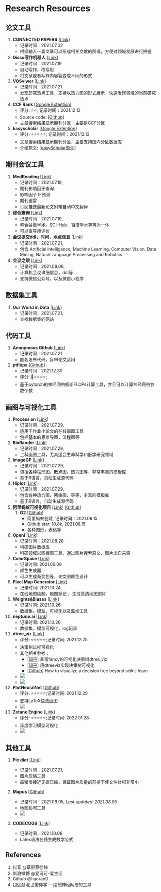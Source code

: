 # Research Resources



## 论文工具

1. **CONNECTED PAPERS** [[LInk](https://www.connectedpapers.com/)]
   - 记录时间：2021.07.02
   - 根据输入一篇文章可以形成相关文献的图谱，方便对领域发展进行把握
2. **Gisso写作机器人** [[Link](https://www.giiso.com/#/)]
   - 记录时间：2021.07.19
   - 自动写作，改写用
   - 将文章或者写作内容裂变成不同的形式
3. **VOSviwer** [[Link](https://www.vosviewer.com/)]
   - 记录时间：2021.07.21
   - 发现研究热点工具，支持以热力图的形式展示，快速发现领域的当前研究热点
3. **CCF Rank** [[Google Extention](https://chrome.google.com/webstore/detail/ccfrank/pfcajmbenomfbjnbjhgbnbdjmiklnkie/related)]
   - 评分: ⭐⭐; 记录时间：2021.12.12
   - Source code: [[Github](https://github.com/WenyanLiu/CCFrank4dblp)]
   - 文章搜索结果显示期刊分区，主要是CCF分区
5. **Easyscholar** [[Google Extention](https://chrome.google.com/webstore/detail/easyscholar/njgedjcccpcfmjecccaajkjiphpddfji?hl=en)]
   - 评分: ⭐⭐⭐⭐⭐; 记录时间：2021.12.12
   - 文章搜索结果显示期刊分区，主要支持国内分区数据库
   - 介绍原文: [[easyScholar简介](https://blog.csdn.net/weixin_49328057/article/details/113148625?spm=1001.2014.3001.5502)]



## 期刊会议工具

1. **MedReading** [[Link](https://www.medreading.cn/)]
   - 记录时间：2021.07.19, 
   - 期刊影响因子查询
   - 影响因子 IF预测
   - 期刊避雷
   - 订阅推送最新论文附带自动中文翻译
2. **综合查询** [[Link](http://459.org/)]
   - 记录时间：2021.07.19, 
   - 整合谷歌学术，SCI-Hub，百度学术等等为一体
   - 可以查导师评价
3. **会议提交ddl，时间，地点信息** [[Link](https://jackietseng.github.io/conference_call_for_paper/conferences-with-ccf.html)]
   - 记录时间：2021.07.21, 
   - 包含  Artificial Intelligence, Machine Learning, Computer Vision, Data Mining, Natural Language Processing and Robotics
4. **会议之眼** [[Link](https://www.conferenceeye.cn/#/layout/home)]
   - 记录时间：2021.08.06, 
   - 计算机会议详细信息，ddl等
   - 支持微信公众号，以及微信小程序



## 数据集工具

1. **Our World in Data** [[Link](https://ourworldindata.org/)]
   - 记录时间：2021.07.21, 
   - 查找数据集的网站
   
   

## 代码工具
1. **Anonymous Github** [[Link](https://anonymous.4open.science/)]
   - 记录时间：2021.07.21
   - 匿名发布代码，盲审论文适用
2. **ptflops** [[Github](https://github.com/sovrasov/flops-counter.pytorch)]
   - 记录时间：2021.12.30
   - 评分: :star2:⭐⭐⭐⭐; 
   - 基于pytorch的神经网络框架FLOPs计算工具，并且可以计算神经网络参数个数
   
   
   
   

## 画图与可视化工具

1. **Process on** [[Link](https://www.processon.com/)]
   - 记录时间：2021.07.29, 
   - 适用于作业小论文的在线画图工具
   - 包括基本的思维导图，流程图等
2. **BioRander** [[Link](https://biorender.com/)]
   - 记录时间：2021.07.29, 
   - 工科画图工具，尤其适合生命科学和医学研究领域
3. **imageGP** [[Link](http://www.ehbio.com/ImageGP/)]
   - 记录时间：2021.07.29, 
   - 包括各种柱形图，散点图，热力图等，非常丰富的模板库
   - 基于R语言，自动生成源代码
4. **Hiplot** [[Link](https://hiplot.com.cn)]
   - 记录时间：2021.07.29, 
   - 包含各种热力图，网络图，等等，丰富的模板库
   - 基于R语言，自动生成源代码
5. **阿里蚂蚁可视化项目** [[Link](https://antv.vision/en)] [[Github](https://github.com/antvis)]
   1. **G2** [[Github](https://github.com/antvis/G2)]
      - 阿里蚂蚁创建, 记录时间：2021.08.15
      - Github star: 10.8k, 2021.08.15
      - 各种图形，表格等
6. **Openi** [[Link](https://openi.nlm.nih.gov/)]
   - 记录时间：2021.08.28
   - 科研图片数据库
   - 科研领域以图搜图工具，通过图片搜索原文，图片出自来源
7. **ColorSpace**  [[Link](https://mycolor.space/)]
   - 记录时间: 2021.09.06
   - 颜色生成器
   - 可以生成渐变色等，论文图颜色设计
8. **Pixel Map Generator** [[Link](https://pixelmap.amcharts.com/)]
   - 记录时间: 2021.10.24
   - 在线地图绘制，地图标记 ，生成高清地图图片
9. **Weights&Biases** [[Link](https://wandb.ai/site)]
   - 记录时间: 2021.10.26
   - 数据集，模型，可视化以及监控工具
10. **neptune.ai** [[Link](https://neptune.ai/)]
    - 记录时间: 2021.10.26
    - 数据集，模型可视化，log记录
11. **dtree_viz** [[Link](https://explained.ai/decision-tree-viz/)]
    - 评分: ⭐⭐⭐⭐⭐;记录时间: 2021.12.25
    - 决策树过程可视化
    - 其他相关参考：
      - [[知乎](https://zhuanlan.zhihu.com/p/148526713?from_voters_page=true)] 非常fancy的可视化决策树dtree_viz
      - [[知乎](https://zhuanlan.zhihu.com/p/355675645)] 用dtreeviz实现决策树可视化
      - [[Github](https://h1ros.github.io/posts/how-to-visualize-a-decision-tree-beyond-scikit-learn/)] How to visualize a decision tree beyond scikit-learn
    - ![](https://explained.ai/decision-tree-viz/images/samples/diabetes-TD-3-X.svg)
    - ![](https://explained.ai/decision-tree-viz/images/samples/knowledge-TD-3-X.svg)
12. **PlotNeuralNet** [[Github](https://github.com/HarisIqbal88/PlotNeuralNet)]
    - 评分: ⭐⭐⭐⭐⭐;记录时间: 2021.12.29
    - 支持LaTeX语法画图
    - ![](https://user-images.githubusercontent.com/17570785/50308911-03b3c380-049d-11e9-92d9-ce15669017ad.png)
13. **Zetane Engine** [[Link](https://zetane.com/)]
    - 评分: ⭐⭐⭐⭐⭐;记录时间: 2022.01.28
    - 深度学习模型可视化
    - ![](https://zetane.com/images/zetane-engine-screenshot-1@2x.png)


## 其他工具

1. **Pic diet** [[Link](https://www.picdiet.com/)]
   
   - 记录时间：2021.07.21,
   - 图片压缩工具
   - 高精度接近无损压缩，保证图片质量的前提下使文件体积非常小
   
2. **Mapus** [[Github](http://github.com/alyssaxuu/mapus)]
   
   - 记录时间：2021.08.05, *Last updated: 2021.08.05*
   - 地图协同工具
   - ![](https://github.com/alyssaxuu/mapus/blob/master/preview.gif)
   
3. **CODECOGS** [[Link](https://latex.codecogs.com/)]
   
   - 记录时间：2021.10.08
   - Latex语法在线生成数学公式
   
   



## References

1. 抖音 @草原蔡徐坤
2. 新浪微博 @爱可可-爱生活
3. Github @haoranD
3. [CSDN](https://blog.csdn.net/yixieling4397/article/details/103374619) 老卫带你学---绘制神经网络的工具

